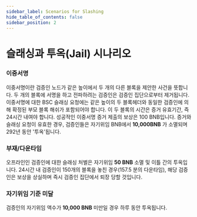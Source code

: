 ```yaml
---
sidebar_label: Scenarios for Slashing
hide_table_of_contents: false
sidebar_position: 2
---
```


# 슬래싱과 투옥(Jail) 시나리오

### 이중서명

이중서명이란 검증인 노드가 같은 높이에서 두 개의 다른 블록을 제안한 사건을 뜻합니다. 두 개의 블록에 서명을 하고 전파하려는 검증인은 검증인 집단으로부터 제거됩니다. 이중서명에 대한 BSC 슬래싱 요청에는 같은 높이의 두 블록헤더와 동일한 검증인에 의해 확정된 부모 블록 해쉬가 포함되어야 합니다. 이 두 블록의 시간은 증거 유효기간, 즉 24시간 내여야 합니다. 성공적인 이중서명 증거 제출의 보상은 100 BNB입니다. 증거와 슬래싱 요청이 유효한 경우, 검증인들은 자기위임 BNB에서 **10,000BNB** 가 소멸되며 292년 동안 '투옥'됩니다.

### 부재/다운타임

오프라인인 검증인에 대한 슬래싱 처벌은 자기위임 **50 BNB** 소멸 및 이틀 간의 투옥입니다. 24시간 내 검증인이 150개의 블록을 놓친 경우(157.5 분의 다운타임), 해당 검증인은 보상을 상실하며 즉시 검증인 집단에서 퇴장 당할 것입니다.

### 자기위임 기준 미달

검증인의 자기위임 액수가 **10,000 BNB** 미만일 경우 하루 동안 투옥됩니다.

